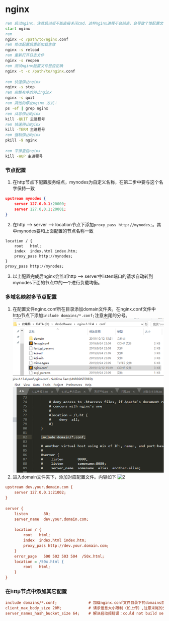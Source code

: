 # nginx
~~~ cmd
rem 启动nginx，注意启动后不能直接关闭cmd，这样nginx进程不会结束，会导致个性配置文件后不生效。要用下面的命令关闭nginx
start nginx
rem 
nginx -c /path/to/nginx.conf
rem 修改配置后重新加载生效
nginx -s reload
rem 重新打开日志文件
nginx -s reopen
rem 测试nginx配置文件是否正确
nginx -t -c /path/to/nginx.conf

rem 快速停止nginx
nginx -s stop
rem 完整有序的停止nginx
nginx -s quit
rem 其他的停止nginx 方式：
ps -ef | grep nginx
rem 从容停止Nginx
kill -QUIT 主进程号
rem 快速停止Nginx
kill -TERM 主进程号
rem 强制停止Nginx
pkill -9 nginx

rem 平滑重启nginx
kill -HUP 主进程号
~~~~
### 节点配置
1. 在http节点下配置服务结点，mynodes为自定义名称，在第二步中要与这个名字保持一致
~~~ json
upstream mynodes {
    server 127.0.0.1:20000;
    server 127.0.0.1:20001;
}
~~~
2. 在http --> server --> location节点下添加`proxy_pass http://mynodes;`。其中mynodes要和上面配置的节点名称一致
~~~
location / {
    root   html;
    index  index.html index.htm;
    proxy_pass http://mynodes; 
}
proxy_pass http://mynodes; 
~~~
3. 以上配置完成后nginx会监听http --> server中listen端口的请求自动转到mynodes下面的节点中的一个进行负载均衡。
### 多域名映射多节点配置
1. 在配置文件nginx.conf所在目录添加domain文件夹，在nginx.conf文件中http节点下添加`include domains/*.conf;`注意末尾的分号。
![1](../imgs/nginx/1.png)
2. 进入domain文件夹下，添加对应配置文件。内容如下
![2](../imgs/nginx/22222.png)
~~~ ini
upstream dev.your.domain.com {
    server 127.0.0.1:21002;
}

server {
    listen       80;
    server_name  dev.your.domain.com;

    location / {
        root   html;
        index  index.html index.htm;
        proxy_pass http://dev.your.domain.com; 
    }
    error_page   500 502 503 504  /50x.html;
    location = /50x.html {
        root   html;
    }
}
~~~
### 在http节点中添加其它配置
``` ini
include domains/*.conf;              # 加载nginx.conf文件目录下的domains目录下所有.conf结尾的配置文件
client_max_body_size 20M;            # 请求信息大小限制（如上传）,注意末尾的分号不能遗漏。
server_names_hash_bucket_size 64;    # 解决启动报错误：could not build server_names_hash, you should increase server_names_hash_bucket_size: 32
```